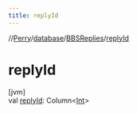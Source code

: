 ```yaml
---
title: replyId
---
```

//[Perry](../../../index.html)/[database](../index.html)/[BBSReplies](index.html)/[replyId](reply-id.html)



# replyId



[jvm]\
val [replyId](reply-id.html): Column<[Int](https://kotlinlang.org/api/latest/jvm/stdlib/kotlin/-int/index.html)>




